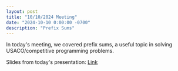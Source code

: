```yaml
---
layout: post
title: "10/10/2024 Meeting"
date: "2024-10-10 0:00:00 -0700"
description: "Prefix Sums"
---
```


In today's meeting, we covered prefix sums, a useful topic in solving USACO/competitive programming problems.

Slides from today's presentation: [Link](https://docs.google.com/presentation/d/1cdiN9MOk0UB2gj0JltFHbjkimcfKmPYwz6K--eb1vSI/edit?usp=sharing)
